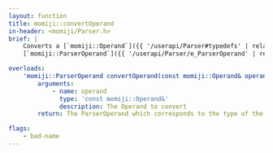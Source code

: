 ```yaml
---
layout: function
title: momiji::convertOperand
in-header: <momiji/Parser.h>
brief: |
    Converts a [`momiji::Operand`]({{ '/userapi/Parser#typedefs' | relative_url }}) to a
    [`momiji::ParserOperand`]({{ '/userapi/Parser/e_ParserOperand' | relative_url }})

overloads:
    'momiji::ParserOperand convertOperand(const momiji::Operand& operand)':
        arguments:
            - name: operand
              type: 'const momiji::Operand&'
              description: The Operand to convert
        return: The ParserOperand which corresponds to the type of the Operand

flags:
    - bad-name
---
```

